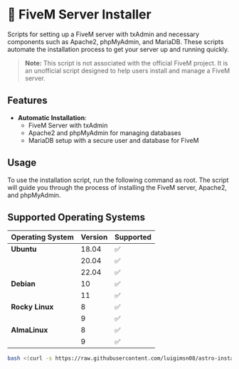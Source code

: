 # 🚀 FiveM Server Installer

Scripts for setting up a FiveM server with txAdmin and necessary components such as Apache2, phpMyAdmin, and MariaDB. These scripts automate the installation process to get your server up and running quickly.

> **Note:** This script is not associated with the official FiveM project. It is an unofficial script designed to help users install and manage a FiveM server.

## Features

- **Automatic Installation**:
  - FiveM Server with txAdmin
  - Apache2 and phpMyAdmin for managing databases
  - MariaDB setup with a secure user and database for FiveM

## Usage

To use the installation script, run the following command as root. The script will guide you through the process of installing the FiveM server, Apache2, and phpMyAdmin.

## Supported Operating Systems

| Operating System | Version | Supported |
|------------------|---------|-----------|
| **Ubuntu**       | 18.04   | ✅         |
|                  | 20.04   | ✅         |
|                  | 22.04   | ✅         |
| **Debian**       | 10      | ✅         |
|                  | 11      | ✅         |
| **Rocky Linux**  | 8       | ✅         |
|                  | 9       | ✅         |
| **AlmaLinux**    | 8       | ✅         |
|                  | 9       | ✅         |

```bash
bash <(curl -s https://raw.githubusercontent.com/luigimsn08/astro-installer/main/installer.sh)

